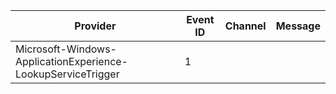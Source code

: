 Provider                                                      |  Event ID  |  Channel  |  Message
--------------------------------------------------------------|------------|-----------|---------
Microsoft-Windows-ApplicationExperience-LookupServiceTrigger  |  1         |           |